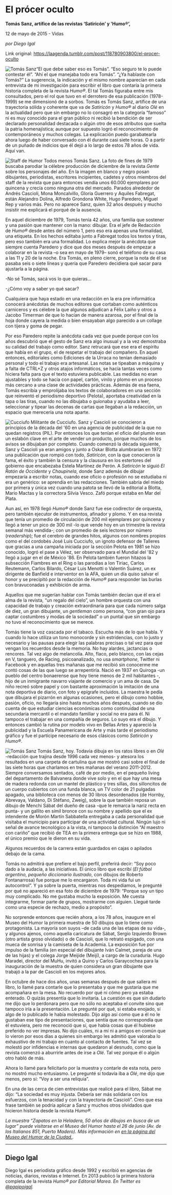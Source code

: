 # El prócer oculto

**Tomás Sanz, artífice de las revistas ‘Satiricón’ y 'Humo®’,**

12 de mayo de 2015 - Vidas

_por Diego Igal_

Link original: https://laagenda.tumblr.com/post/118780903800/el-procer-oculto

![Tomás Sanz](https://64.media.tumblr.com/6dab986a68aa8e6c4ca312597c1045e4/tumblr_inline_pjzxmwCOLq1t6q87u_500.jpg)“El que debe saber eso es Tomás”. “Eso seguro te lo puede contestar él”. “Ahí el que manejaba todo era Tomás”. “¿Ya hablaste con Tomás?” La sugerencia, la indicación y el mismo nombre aparecían en cada entrevista de mi investigación para escribir el libro que contaría la primera historia completa de la revista *Humo®*. El tal Tomás figuraba entre mis consultados, pero el rol que tuvo en el derrotero de esa publicación (1978-1999) se me dimensionó de a sorbos. Tomás es Tomás Sanz, artífice de una trayectoria sólida y coherente que va de *Satiricón* y *Humo®* al diario *Olé* en la actualidad pero que sin embargo no lo consagró en la categoría “famoso” ni es muy conocido para el gran público ni recibió la bendición de ser declarado personalidad destacada o algún otro de esos atributos que suelta la patria homenajística; aunque por supuesto logró el reconocimiento de contemporáneos y muchos colegas. La explicación puedo garabatearla ahora luego de haber conversado con él durante casi siete horas. O a partir de un puñado de indicios que él dejó a lo largo de estos 78 años de vida. Aquí van.

![Staff de Humor](https://64.media.tumblr.com/6dab986a68aa8e6c4ca312597c1045e4/tumblr_inline_pjzxmwCOLq1t6q87u_500.jpg) Todos menos Tomás Sanz. La foto de fines de 1979 buscaba parodiar la célebre producción de diciembre de la revista *Gente* sobre los personajes del año. En la imagen en blanco y negro posan dibujantes, periodistas, escritores incipientes, cadetes y otros miembros del staff de la revista que para entonces vendía unos 60.000 ejemplares por quincena y crecía como ninguna otra del mercado. Parados alrededor de Andrés Cascioli, Mona Moncalvillo, Gloria Guerrero y Aquiles Fabregat, están Alejandro Dolina, Alfredo Grondona White, Hugo Paredero, Miguel Rep y varios más. Pero no aparece Sanz, quien 32 años después y mucho insistir me explicará el porqué de la ausencia.

En aquel diciembre de 1979, Tomás tenía 42 años, una familia que sostener y una pasión que mantener con la mano: dibujar. Era el jefe de Redacción de *Humo®* desde antes del número 1, pero eso era apenas una formalidad, una etiqueta. En los hechos editaba junto a Fabregat todos los textos y tiras, pero eso también era una formalidad. Lo explica mejor la anécdota que siempre cuenta Paredero y dice que dos meses después de empezar a colaborar en la revista –o sea en mayo de 1979– sonó el teléfono de su casa a las 11 y 20 de la noche. Era Tomás, en pleno cierre, porque la nota de él se pasaba seis o siete líneas y quería que Paredero decidiera qué sacar para ajustarla a la página.

-No sé Tomás, sacá vos lo que quieras…  

-¿Cómo voy a saber yo qué sacar?

Cualquiera que haya estado en una redacción en la era pre informática conocerá anécdotas de muchos editores que cortaban como auténticos carniceros y es célebre la que algunos adjudican a Félix Laiño y otros a Jacobo Timerman de que lo hacían de manera azarosa, por el final de la hoja donde cayera la medida o bien ensayaban algo parecido a un collage con tijera y goma de pegar.

Por eso Paredero repite la anécdota cada vez que puede porque con los años descubrió que el gesto de Sanz era algo inusual y a la vez demostraba su calidad del trabajo como editor. Sanz retrucará que ese era el espíritu que había en el grupo, el de respetar el trabajo del compañero. En aquel entonces, editoriales como Ediciones de la Urraca no tenían demasiado personal y todo el trabajo era artesanal. Las notas se tipeaban a máquina y a falta de CTRL+Z y otros atajos informáticos, se hacía tantas veces como hiciera falta para que el texto estuviera publicable. Las medidas no eran ajustables y todo se hacía con papel, cartón, vinilo y plomo en un proceso más cercano a una clase de actividades prácticas. Además de esa faena, Tomás escribía y emprolijaba los textos de colaboradores en una sección que reinventó el periodismo deportivo (Pelota), aportaba creatividad en la tapa o las tiras, cuando no las dibujaba o guionaba y ayudaba a leer, seleccionar y tipear las decenas de cartas que llegaban a la redacción, un espacio que merecería una nota aparte.

![Cucciufo](https://64.media.tumblr.com/ad3f1514b90ebeb83be1fb833004f083/tumblr_inline_pjzxmxzeB31t6q87u_250.jpg) Militante de Cucciufo. Sanz y Cascioli se conocieron a principios de la década del '60 en una agencia de publicidad de la que no quedan registros (PIL). Por entonces los que tenían el oficio del plumín eran un eslabón clave en el arte de vender un producto, porque muchos de los avisos se dibujaban por completo. Cuando comenzó la década siguiente, Sanz y Cascioli ya eran amigos y junto a Oskar Blotta alumbrarían en 1972 una publicación que rompió con todo, *Satiricón*, con la que conocieron la fama, el éxito y también la censura y la clausura en los estertores del gobierno que encabezaba Estela Martínez de Perón. A *Satiricón* le siguió *El Ratón de Occidente* y *Chaupinela*, donde Sanz además de dibujar empezaría a escribir notas, cuando ese oficio o profesión no se estudiaba ni era un genérico: se aprendía en las redacciones. También sabría del miedo por primera y única vez cuando una patota se llevó de la editorial a Blotta, Mario Mactas y la correctora Silvia Vesco. Zafó porque estaba en Mar del Plata.

Aun así, en 1978 llegó *Humo®* donde Sanz fue ese codirector de orquesta, pero también ejecutor de instrumentos, afinador y plomo. Y en esa revista que tenía un promedio de circulación de 200 mil ejemplares por quincena y llegó a tener un pico de 300 mil -lo que vende hoy en un trimestre la revista semanal más vendida-; con un promedio de seis lectores por número (*readership*); fue el cerebro de grandes hitos, algunos con nombres propios como el del cordobés José Luis Cucciufo, un ignoto defensor de Talleres que gracias a una campaña iniciada por la sección Pelota en 1981 se hizo conocido, logró el pase a Vélez, ser observado para el Mundial del '82 y llegó a jugar en el de México '86. En Pelota también fueron hitazos la subsección Fiambres en el Ring o las parodias a Ion Tiriac, Carlos Reutemann, Carlos Bilardo, César Luis Menotti o Valentín Suárez, un ex dirigente de Banfield e interventor en la AFA, quien un día quiso salvar el honor y se precipitó por la redacción de *Humo®* para responder las burlas con bravuconadas y exhibición de arma.

Aquellos que me sugerían hablar con Tomás también decían que él era el alma de la revista, “un regalo del cielo”, un hombre orquesta con una capacidad de trabajo y creación extraordinaria para que cada número salga de diez, un gran dibujante, un *gentleman* como persona, “con gran ojo para captar costumbres y modas de la sociedad” o un puntal que sin embargo no tuvo el reconocimiento que se merece.

Tomás tiene la voz cascada por el tabaco. Escucha más de lo que habla. Y cuando lo hace utiliza un tono monocorde y sin estridencias, con lo justo y necesario y las pausas para elegir las palabras precisas o tal vez para que vengan los recuerdos desde la memoria. No hay alardes, jactancias o rencores. Tal vez algo de melancolía. Alto, flaco, pelo blanco, con las cejas en V, tanguero, de Racing, psicoanalizado, no usa *smartphone*, Twitter ni Facebook y en aquellas tres mañanas que me recibió sin conocerme me contó cosas de las que luego se arrepentiría. Nació en 1937 en Quiroga -un pueblo del centro bonaerense que hoy tiene menos de 2 mil habitantes -, hijo de un inmigrante navarro viajante de comercio y un ama de casa. De niño recreó sobre papel y con bastante aproximación la imitación de una nota deportiva de diario, con foto y epígrafe incluidos. La maestra le pedía que dibujara el pizarrón en algunas ocasiones, pero el dibujo como hobbie, pasión, oficio, no llegaría sino hasta muchos años después, cuando se dio cuenta de que estudiar ciencias económicas como continuidad de una secundaria mercantil o el mandato familiar y social no era para él. Ni tampoco el trabajar en una compañía de seguros. Lo suyo era el dibujo. Y entonces cambió la rutina por modelo vivo en Bellas Artes y apareció la publicidad y la Escuela Panamericana de Arte y más tarde el periodismo gráfico y fue el partícipe necesario de esos clásicos como *Satiricón* y *Humo®*.

![Tomás Sanz](https://64.media.tumblr.com/824f141f4093eb08da2ef75acf0094d1/tumblr_inline_pjzxmxrAb41t6q87u_500.jpg) Tomás Sanz, hoy. Todavía dibuja en los ratos libres o en *Olé* -redacción que trajina desde 1996 cada vez menos- y atesora los resultados en una carpeta de cartulina que me mostró casi sobre el final de las siete horas que charlamos en tres mañanas del verano 2011-2012. Siempre conversamos sentados, café de por medio, en el pequeño living del departamento de Balvanera donde vive solo y en el que hay una mesa de madera redonda con un mantel de plástico y tres sillas, dos silloncitos de un cuerpo cubiertos con una funda blanca, un TV color de 21 pulgadas apagado, una biblioteca con menos de 30 libros desordenados (de Hornby, Abrevaya, Valdano, Di Stéfano, Zweig), sobre la que también reposa un dibujo de Menchi Sábat del dueño de casa -que le remarca la nariz recta en punta- y un gallito en símil bronce con su nombre y apellido que el ex intendente de Morón Martín Sabbatella entregaba a cada personalidad que visitaba el municipio para participar de una actividad cultural. Ningún lujo ni señal de avance tecnológico a la vista, ni tampoco la distinción “Al maestro con cariño” que recibió de TEA en la primera entrega que se hizo en 1988, el único premio que le dieron en su vida.

Algunos recuerdos de la carrera están guardados en cajas o apilados debajo de la cama.

Tomás no admitirá que prefiere el bajo perfil, preferirá decir: “Soy poco dado a la audacia, a las iniciativas. El único libro que escribí (*El fútbol argentino, pequeño diccionario ilustrado*, con dibujos de Roberto Fontanarrosa) fue porque me lo encargaron. Toda mi vida fui un autocontrol”. Y ya sobre la puerta, mientras nos despedíamos, le pregunté por qué no apareció en esa foto de diciembre de 1979: “Porque soy un tipo muy complicado. No me gustaba mucho la exposición. Me cuesta integrarme, formar parte de grupos, mostrarme con alguien. Llegué tarde como una especie de rechazo, medio a propósito”.

No sorprende entonces que recién ahora, a los 78 años, inaugure en el Museo del Humor la primera muestra de 50 dibujos que lo tiene como protagonista. La mayoría son suyos –de cada una de las etapas de su vida-, y algunos ajenos, como aquella caricatura de Sábat, Sergio Izquierdo Brown (otro artista groso olvidado) o de Cascioli, que lo retrató espigado, con una mueca de sonrisa y la camiseta de la Academia. La exposición fue por impulso de la familia (en especial del dibujante Iván Calmet, pareja de una de las hijas) y el colega Jorge Meijide (Meiji), a cargo de la curaduría. Hugo Maradei, director del MuHu, invitó a Quino y Carlos Garaycochea para la inauguración de la muestra de quien considera un gran dibujante que trabajó a la par de Cascioli en los mejores años.

En octubre de hace dos años, unas semanas después de que saliera mi libro, lo llamé para contarle que lo presentaba y que me gustaría que me acompañara en la mesa. No recuerdo por qué ni cómo pero ya estaba enterado. O quizás presentía que lo invitaría. La cuestión es que sin dudarlo me dijo que lo perdonara pero que no sólo no aceptaba el convite sino que tampoco iría a la presentación. Le pregunté por qué, si estaba enojado, si algo de lo publicado le había molestado. Dijo algo así como que a él no le gustaban ese tipo de presentaciones, que sentía que no correspondía que él estuviera, pero me reconoció que sí, que había cosas que él hubiese preferido no ver impresas. No dijo cuáles, ni a mí ni a amigos en común que lo vieron por esos días a quienes sin embargo les admitió que valoraba lo exhaustivo de mi trabajo en cuanto al contacto de fuentes. Tal vez se molestó por infidencias e internas que quedaron al desnudo, como que la revista comenzó a aburrirle antes de irse a *Olé*. Tal vez porque él o algún otro habló de más.

Ahora lo llamé para felicitarlo por la muestra y contarle de esta nota, pero no mostró mucho entusiasmo. Le pregunté si todavía iba a *Olé*, me dijo que menos, pero sí: “Voy a ser una reliquia”.

En una de las cerca de cien entrevistas que realicé para el libro, Sábat me dijo: “La sociedad es muy injusta. Debería ser más solidaria con los esfuerzos, con la tenacidad y con la trayectoria de Cascioli”. Creo que esa frase también se podría aplicar a Sanz y muchos otros olvidados que hicieron historia desde la revista *Humo®.*

  


*La muestra “Zapatos en la Heladera, 50 años de dibujos en busca de un lugar” puede visitarse en el Museo del Humor hasta el 26 de junio (Av. de los Italianos 851, Puerto Madero). Más información en [en la página del Museo del Humor de la Ciudad.](http://www.buenosaires.gob.ar/areas/cultura/museos/dg_museos/muhu/).*



---

 Diego Igal
-----------

 Diego Igal es periodista gráfico desde 1992 y escribió en agencias de noticias, diarios, revistas e Internet. En 2013 publicó la primera historia completa de la revista *Humo® por Editorial Marea. En Twitter es [@papipoigal](http://www.twitter.com/papipoigal).* 

